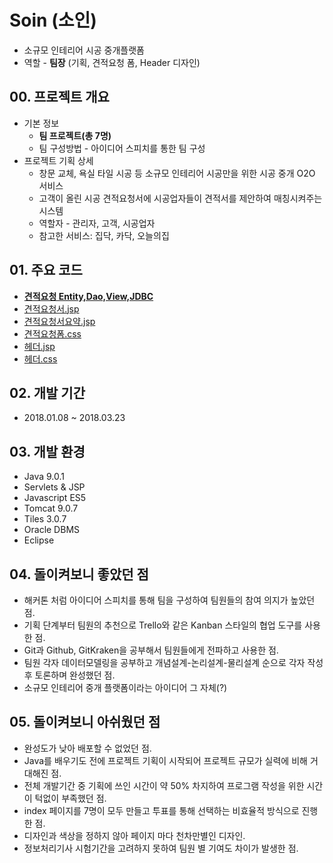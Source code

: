 # Soin (소인)
- 소규모 인테리어 시공 중개플랫폼
- 역할 - **팀장** (기획, 견적요청 폼, Header 디자인)

## 00. 프로젝트 개요
  - 기본 정보
    - **팀 프로젝트(총 7명)**
    - 팀 구성방법 - 아이디어 스피치를 통한 팀 구성
  - 프로젝트 기획 상세
    - 창문 교체, 욕실 타일 시공 등 소규모 인테리어 시공만을 위한 시공 중개 O2O 서비스
    - 고객이 올린 시공 견적요청서에 시공업자들이 견적서를 제안하여 매칭시켜주는 시스템
    - 역할자 - 관리자, 고객, 시공업자
    - 참고한 서비스: 집닥, 카닥, 오늘의집

## 01. 주요 코드
  - **[견적요청 Entity,Dao,View,JDBC](https://github.com/Integerous/Soin/tree/master/src/Soin/EstimateRequest)**
  - [견적요청서.jsp](https://github.com/Integerous/Soin/blob/master/WebContent/WEB-INF/views/Estimate/EstimateRequestForm/Form1.jsp)
  - [견적요청서요약.jsp](https://github.com/Integerous/Soin/blob/master/WebContent/WEB-INF/views/Estimate/EstimateRequestList/List.jsp)
  - [견적요청폼.css](https://github.com/Integerous/Soin/blob/master/WebContent/Css/Style4.css)
  - [헤더.jsp](https://github.com/Integerous/Soin/blob/master/WebContent/WEB-INF/views/inc/header.jsp)
  - [헤더.css](https://github.com/Integerous/Soin/blob/master/WebContent/Css/StyleHF.css)
  
## 02. 개발 기간
- 2018.01.08 ~ 2018.03.23

## 03. 개발 환경
- Java 9.0.1
- Servlets & JSP
- Javascript ES5
- Tomcat 9.0.7
- Tiles 3.0.7
- Oracle DBMS
- Eclipse

## 04. 돌이켜보니 좋았던 점
- 해커톤 처럼 아이디어 스피치를 통해 팀을 구성하여 팀원들의 참여 의지가 높았던 점.
- 기획 단계부터 팀원의 추천으로 Trello와 같은 Kanban 스타일의 협업 도구를 사용한 점.
- Git과 Github, GitKraken을 공부해서 팀원들에게 전파하고 사용한 점.
- 팀원 각자 데이터모델링을 공부하고 개념설계-논리설계-물리설계 순으로 각자 작성 후 토론하며 완성했던 점.
- 소규모 인테리어 중개 플랫폼이라는 아이디어 그 자체(?)

## 05. 돌이켜보니 아쉬웠던 점
- 완성도가 낮아 배포할 수 없었던 점.
- Java를 배우기도 전에 프로젝트 기획이 시작되어 프로젝트 규모가 실력에 비해 거대해진 점.
- 전체 개발기간 중 기획에 쓰인 시간이 약 50% 차지하여 프로그램 작성을 위한 시간이 턱없이 부족했던 점.
- index 페이지를 7명이 모두 만들고 투표를 통해 선택하는 비효율적 방식으로 진행한 점.
- 디자인과 색상을 정하지 않아 페이지 마다 천차만별인 디자인.
- 정보처리기사 시험기간을 고려하지 못하여 팀원 별 기여도 차이가 발생한 점.
